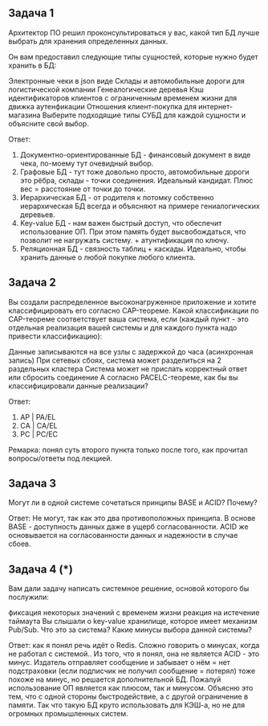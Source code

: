 ## Задача 1

Архитектор ПО решил проконсультироваться у вас, какой тип БД лучше выбрать для хранения определенных данных.

Он вам предоставил следующие типы сущностей, которые нужно будет хранить в БД:

Электронные чеки в json виде
Склады и автомобильные дороги для логистической компании
Генеалогические деревья
Кэш идентификаторов клиентов с ограниченным временем жизни для движка аутенфикации
Отношения клиент-покупка для интернет-магазина
Выберите подходящие типы СУБД для каждой сущности и объясните свой выбор.

Ответ:
1. Документно-ориентированные БД - финансовый документ в виде чека, по-моему тут очевидный выбор.
2. Графовые БД - тут тоже довольно просто, автомобильные дороги это рёбра, склады - точки соединения. Идеальный кандидат. Плюс вес = расстояние от точки до точки.
3. Иерархическая БД - от родителя к потомку собственно иерархическая БД всегда и объясняют на примере гениалогических деревьев.
4. Key-value БД - нам важен быстрый доступ, что обеспечит использование ОП. При этом память будет высвобождаться, что позволит не нагружать систему. + атунтификация по ключу.
5. Реляционная БД - связность таблиц + каскады. Идеально, чтобы хранить данные  о любой покупке любого клиента.

## Задача 2

Вы создали распределенное высоконагруженное приложение и хотите классифицировать его согласно CAP-теореме. Какой классификации по CAP-теореме соответствует ваша система, если (каждый пункт - это отдельная реализация вашей системы и для каждого пункта надо привести классификацию):

Данные записываются на все узлы с задержкой до часа (асинхронная запись)
При сетевых сбоях, система может разделиться на 2 раздельных кластера
Система может не прислать корректный ответ или сбросить соединение
А согласно PACELC-теореме, как бы вы классифицировали данные реализации?

Ответ:
1. AP | PA/EL
2. СA | СA/EL
3. PC | PС/EC

Ремарка: понял суть второго пункта только после того, как прочитал вопросы/ответы под лекцией.

## Задача 3

Могут ли в одной системе сочетаться принципы BASE и ACID? Почему?

Ответ:
Не могут, так как это два противоположных принципа. В основе BASE - доступность данных даже в ущерб согласованности. ACID же основывается на согласованности данных и надежности в случае сбоев.

## Задача 4 (*)

Вам дали задачу написать системное решение, основой которого бы послужили:

фиксация некоторых значений с временем жизни
реакция на истечение таймаута
Вы слышали о key-value хранилище, которое имеет механизм Pub/Sub. Что это за система? Какие минусы выбора данной системы?

Ответ: как я понял речь идёт о Redis. Сложно говорить о минусах, когда не работал с системой.. Из того, что я понял, она не является ACID - это минус. Издатель отправляет сообщение и забывает о нём = нет подстраховки (если подписчик не получил сообщение = потерял) тоже похоже на минус, но решается дополнительной БД. Пожалуй использование ОП является как плюсом, так и минусом. Объясню это тем, что с одной стороны быстродействие, а с другой ограничение в памяти. Так что такую БД круто использовать для КЭШ-а, но не для огромных промышленных систем. 
